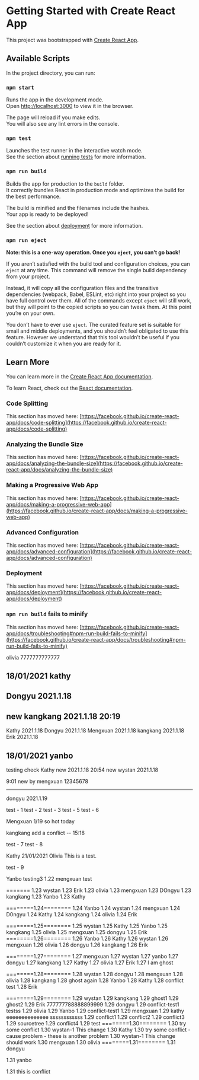 # Getting Started with Create React App
This project was bootstrapped with [Create React App](https://github.com/facebook/create-react-app).

## Available Scripts

In the project directory, you can run:

### `npm start`

Runs the app in the development mode.\
Open [http://localhost:3000](http://localhost:3000) to view it in the browser.

The page will reload if you make edits.\
You will also see any lint errors in the console.

### `npm test`

Launches the test runner in the interactive watch mode.\
See the section about [running tests](https://facebook.github.io/create-react-app/docs/running-tests) for more information.

### `npm run build`

Builds the app for production to the `build` folder.\
It correctly bundles React in production mode and optimizes the build for the best performance.

The build is minified and the filenames include the hashes.\
Your app is ready to be deployed!

See the section about [deployment](https://facebook.github.io/create-react-app/docs/deployment) for more information.

### `npm run eject`

**Note: this is a one-way operation. Once you `eject`, you can’t go back!**

If you aren’t satisfied with the build tool and configuration choices, you can `eject` at any time. This command will remove the single build dependency from your project.

Instead, it will copy all the configuration files and the transitive dependencies (webpack, Babel, ESLint, etc) right into your project so you have full control over them. All of the commands except `eject` will still work, but they will point to the copied scripts so you can tweak them. At this point you’re on your own.

You don’t have to ever use `eject`. The curated feature set is suitable for small and middle deployments, and you shouldn’t feel obligated to use this feature. However we understand that this tool wouldn’t be useful if you couldn’t customize it when you are ready for it.

## Learn More

You can learn more in the [Create React App documentation](https://facebook.github.io/create-react-app/docs/getting-started).

To learn React, check out the [React documentation](https://reactjs.org/).

### Code Splitting

This section has moved here: [https://facebook.github.io/create-react-app/docs/code-splitting](https://facebook.github.io/create-react-app/docs/code-splitting)

### Analyzing the Bundle Size

This section has moved here: [https://facebook.github.io/create-react-app/docs/analyzing-the-bundle-size](https://facebook.github.io/create-react-app/docs/analyzing-the-bundle-size)

### Making a Progressive Web App

This section has moved here: [https://facebook.github.io/create-react-app/docs/making-a-progressive-web-app](https://facebook.github.io/create-react-app/docs/making-a-progressive-web-app)

### Advanced Configuration

This section has moved here: [https://facebook.github.io/create-react-app/docs/advanced-configuration](https://facebook.github.io/create-react-app/docs/advanced-configuration)

### Deployment

This section has moved here: [https://facebook.github.io/create-react-app/docs/deployment](https://facebook.github.io/create-react-app/docs/deployment)

### `npm run build` fails to minify

This section has moved here: [https://facebook.github.io/create-react-app/docs/troubleshooting#npm-run-build-fails-to-minify](https://facebook.github.io/create-react-app/docs/troubleshooting#npm-run-build-fails-to-minify)

olivia 7777777777777

## 18/01/2021 kathy

## Dongyu 2021.1.18

## new kangkang 2021.1.18 20:19

Kathy 2021.1.18
Dongyu 2021.1.18
Mengxuan 2021.1.18
kangkang 2021.1.18
Erik 2021.1.18

## 18/01/2021 yanbo 
testing check
Kathy new 2021.1.18
20:54 new
wystan 2021.1.18

9:01 new by mengxuan
12345678

------------------------
dongyu 2021.1.19

test - 1
test - 2
test - 3
test - 5
test - 6

Mengxuan 1/19 so hot today

kangkang add a conflict -- 15:18

test - 7
test - 8

Kathy 21/01/2021
Olivia This is a test.

test - 9


Yanbo testing3
1.22 mengxuan test




=======
1.23 wystan
1.23 Erik
1.23 olivia
1.23 mengxuan
1.23 DOngyu
1.23 kangkang
1.23 Yanbo
1.23 Kathy

========1.24========
1.24 Yanbo
1.24 wystan
1.24 mengxuan
1.24 D0ngyu
1.24 Kathy
1.24 kangkang
1.24 olivia
1.24 Erik

========1.25========
1.25 wystan
1.25 Kathy
1.25 Yanbo
1.25 kangkang
1.25 olivia
1.25 mengxuan
1.25 dongyu
1.25 Erik
========1.26========
1.26 Yanbo
1.26 Kathy
1.26 wystan
1.26 mengxuan
1.26 olivia
1.26 dongyu
1.26 kangkang
1.26 Erik

========1.27========
1.27 mengxuan
1.27 wystan
1.27 yanbo
1.27 dongyu
1.27 kangkang
1.27 Kathy
1.27 olivia
1.27 Erik
1.27 I am ghost

========1.28========
1.28 wystan
1.28 dongyu
1.28 mengxuan
1.28 olivia
1.28 kangkang
1.28 ghost again
1.28 Yanbo
1.28 Kathy
1.28 conflict test
1.28 Erik

========1.29========
1.29 wystan
1.29 kangkang
1.29 ghost1
1.29 ghost2
1.29 Erik
777777788888899999
1.29 dongyu
1.29 conflict-test1
testss
1.29 olivia
1.29 Yanbo
1.29 conflict-test1
1.29 mengxuan
1.29 kathy
eeeeeeeeeeeeee
ssssssssssss
1.29 conflict1
1.29 conflict2
1.29 conflict3
1.29 sourcetree
1.29 conflict4
1.29 test
========1.30========
1.30 try some conflict
1.30 wystan-1 This change
1.30 Kathy
1.30 try some conflict - cause problem - these is another problem
1.30 wystan-1 This change should work
1.30 mengxuan
1.30 olivia
========1.31========
1.31 dongyu

1.31 yanbo

1.31 this is conflict


